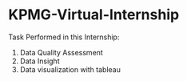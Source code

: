 # KPMG-Virtual-Internship
Task Performed in this Internship:
1. Data Quality Assessment
2. Data Insight
3. Data visualization with tableau

